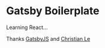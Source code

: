 # Gatsby Boilerplate

Learning React...

Thanks [GatsbyJS](https://github.com/gatsbyjs/gatsby) and 
[Christian Le](https://github.com/cle1994)
